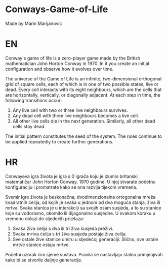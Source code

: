 # Conways-Game-of-Life
Made by Marin Marijanovic

# EN
Conway's game of life is a zero-player game made by the British mathematician John Horton Conway in 1970. In it you create an initial configuration and observe how it evolves over time.

The universe of the Game of Life is an infinite, two-dimensional orthogonal grid of square cells, each of which is in one of two possible states, live or dead. Every cell interacts with its eight neighbours, which are the cells that are horizontally, vertically, or diagonally adjacent. At each step in time, the following transitions occur:

1. Any live cell with two or three live neighbours survives.
2. Any dead cell with three live neighbours becomes a live cell.
3. All other live cells die in the next generation. Similarly, all other dead cells stay dead.

The initial pattern constitutes the seed of the system. The rules continue to be applied repeatedly to create further generations.

# HR
Conwayeva igra života je igra s 0 igrača koju je izumio britanski matematičar John Horton Conway, 1970 godine. U njoj stvarate početnu konfiguraciju i promatrate kako se ona razvija tijekom vremena.

Svemir Igre života je beskonačna, dvodimenzionalna ortogonalna mreža kvadratnih ćelija, od kojih je svaka u jednom od dva moguća stanja, živa ili mrtva. Svaka stanica je u interakciji sa svojih osam susjeda, a to su stanice koje su vodoravno, okomito ili dijagonalno susjedne. U svakom koraku u vremenu dolazi do sljedećih prijelaza:

1. Svaka živa ćelija s dva ili tri živa susjeda preživi.
2. Svaka mrtva ćelija s tri živa susjeda postaje živa ćelija.
3. Sve ostale žive stanice umiru u sljedećoj generaciji. Slično, sve ostale mrtve stanice ostaju mrtve.

Početni uzorak čini sjeme sustava. Pravila se nastavljaju stalno primjenjivati kako bi se stvorile daljnje generacije.
